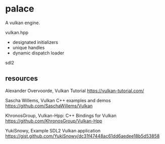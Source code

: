 # palace

A vulkan engine.

vulkan.hpp
- designated initializers
- unique handles
- dynamic dispatch loader

sdl2


## resources

Alexander Overvoorde, Vulkan Tutorial https://vulkan-tutorial.com/

Sascha Willems, Vulkan C++ examples and demos https://github.com/SaschaWillems/Vulkan

KhronosGroup, Vulkan-Hpp: C++ Bindings for Vulkan https://github.com/KhronosGroup/Vulkan-Hpp

YukiSnowy, Example SDL2 Vulkan application https://gist.github.com/YukiSnowy/dc31f47448ac61dd6aedee18b5d53858
